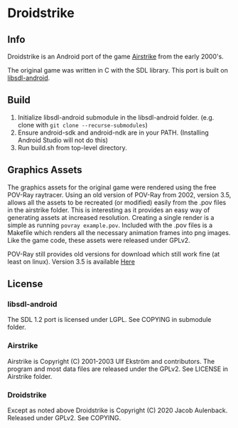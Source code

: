 # Droidstrike

## Info

Droidstrike is an Android port of the game [Airstrike](https://www.icculus.org/airstrike/) from the early 2000's. 

The original game was written in C with the SDL library. This port is built on [libsdl-android](https://libsdl-android.sourceforge.io/).


## Build

1. Initialize libsdl-android submodule in the libsdl-android folder. (e.g. clone with `git clone --recurse-submodules`)
2. Ensure android-sdk and android-ndk are in your PATH. (Installing Android Studio will not do this)
3. Run build.sh from top-level directory.

## Graphics Assets

The graphics assets for the original game were rendered using the free POV-Ray raytracer. Using an old version of POV-Ray from 2002, version 3.5, allows all the assets to be recreated (or modified) easily from the .pov files in the airstrike folder. This is interesting as it provides an easy way of generating assets at increased resolution. Creating a single render is a simple as running `povray example.pov`. Included with the .pov files is a Makefile which renders all the necessary animation frames into png images. Like the game code, these assets were released under GPLv2.

POV-Ray still provides old versions for download which still work fine (at least on linux). Version 3.5 is available [Here](http://www.povray.org/ftp/pub/povray/Old-Versions/Official-3.5/http://www.povray.org/ftp/pub/povray/Old-Versions/Official-3.5/)

## License

### libsdl-android

The SDL 1.2 port is licensed under LGPL. See COPYING in submodule folder.

### Airstrike

Airstrike is Copyright (C) 2001-2003 Ulf Ekström and contributors.
The program and most data files are released under the GPLv2. See LICENSE in Airstrike folder.

### Droidstrike

Except as noted above Droidstrike is Copyright (C) 2020 Jacob Aulenback. Released under GPLv2. See COPYING.
